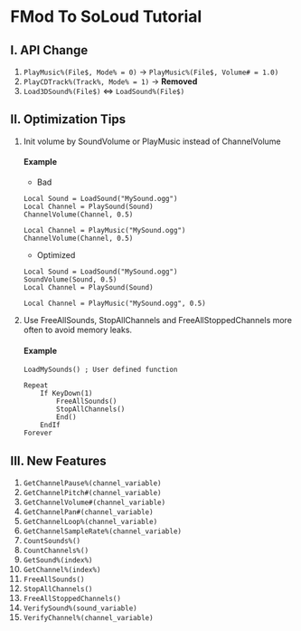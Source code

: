 # FMod To SoLoud Tutorial

## I. API Change
1. ```PlayMusic%(File$, Mode% = 0)``` -> ```PlayMusic%(File$, Volume# = 1.0)```
2. ```PlayCDTrack%(Track%, Mode% = 1)``` -> **Removed**
3. ```Load3DSound%(File$)``` <=> ```LoadSound%(File$)```

## II. Optimization Tips
1. Init volume by SoundVolume or PlayMusic instead of ChannelVolume

   #### Example

   - Bad

   ```
   Local Sound = LoadSound("MySound.ogg")
   Local Channel = PlaySound(Sound)
   ChannelVolume(Channel, 0.5)
   ```

   ```
   Local Channel = PlayMusic("MySound.ogg")
   ChannelVolume(Channel, 0.5)
   ```
    
   - Optimized
    
   ```
   Local Sound = LoadSound("MySound.ogg")
   SoundVolume(Sound, 0.5)
   Local Channel = PlaySound(Sound)
   ```
    
   ```
   Local Channel = PlayMusic("MySound.ogg", 0.5)
   ```

2. Use FreeAllSounds, StopAllChannels and FreeAllStoppedChannels more often to avoid memory leaks.

   #### Example

   ```
   LoadMySounds() ; User defined function
   
   Repeat
       If KeyDown(1)
           FreeAllSounds()
           StopAllChannels()
           End()
       EndIf
   Forever
   ```
   
## III. New Features
1. ```GetChannelPause%(channel_variable)```
2. ```GetChannelPitch#(channel_variable)```
3. ```GetChannelVolume#(channel_variable)```
4. ```GetChannelPan#(channel_variable)```
5. ```GetChannelLoop%(channel_variable)```
6. ```GetChannelSampleRate%(channel_variable)```
7. ```CountSounds%()```
8. ```CountChannels%()```
9. ```GetSound%(index%)```
10. ```GetChannel%(index%)```
11. ```FreeAllSounds()```
12. ```StopAllChannels()```
13. ```FreeAllStoppedChannels()```
14. ```VerifySound%(sound_variable)```
15. ```VerifyChannel%(channel_variable)```